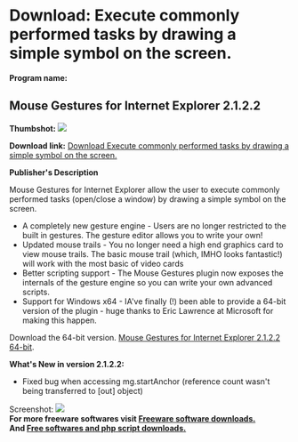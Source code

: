 # Download: Execute commonly performed tasks by drawing a simple symbol on the screen.

**Program name:**

## Mouse Gestures for Internet Explorer 2.1.2.2

  
**Thumbshot:** ![](http://www.freewarefiles.com/screenshot/mousegesturesie_md.jpg)   
  
**Download link:** [Download Execute commonly performed tasks by drawing a simple symbol on the screen.](http://freesoftwares.boysofts.com/Mouse-Gestures-for-Internet-Explorer_program_51891.html)  
  


**Publisher's Description**  
  


Mouse Gestures for Internet Explorer allow the user to execute commonly performed tasks (open/close a window) by drawing a simple symbol on the screen. 

  * A completely new gesture engine - Users are no longer restricted to the built in gestures. The gesture editor allows you to write your own! 
  * Updated mouse trails - You no longer need a high end graphics card to view mouse trails. The basic mouse trail (which, IMHO looks fantastic!) will work with the most basic of video cards 
  * Better scripting support - The Mouse Gestures plugin now exposes the internals of the gesture engine so you can write your own advanced scripts. 
  * Support for Windows x64 - IA've finally (!) been able to provide a 64-bit version of the plugin - huge thanks to Eric Lawrence at Microsoft for making this happen. 

Download the 64-bit version. [Mouse Gestures for Internet Explorer 2.1.2.2 64-bit](http://www.ysgyfarnog.co.uk/utilities/MouseGestures/MouseGestures_x64.exe). 

**What's New in version 2.1.2.2:**

  * Fixed bug when accessing mg.startAnchor (reference count wasn't being transferred to [out] object) 

  
  
Screenshot: ![](http://www.freewarefiles.com/screenshot/mousegesturesie.jpg)   
**For more freeware softwares visit [Freeware software downloads.](http://freesoftwares.boysofts.com/)**   
**And [Free softwares and php script downloads.](http://www.boysofts.com/)**
